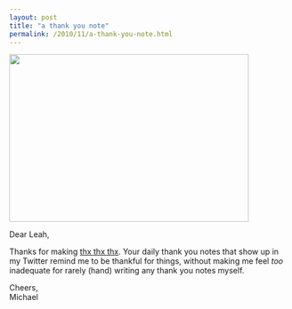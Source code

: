 ```yaml
---
layout: post
title: "a thank you note"
permalink: /2010/11/a-thank-you-note.html
---
```


<p><img class="asset asset-image at-xid-6a00d8341c4f5f53ef0133f596523b970b  " height="302" src="https://sippey.typepad.com/.a/6a00d8341c4f5f53ef0133f596523b970b-pi" width="430" /></p>

<p>Dear Leah,</p>

<p>Thanks for making <a href="http://thxthxthx.com">thx thx thx</a>. Your daily thank you notes that show up in my Twitter remind me to be thankful for things, without making me feel <em>too</em> inadequate for rarely (hand) writing any thank you notes myself.</p>

<p>Cheers,<br />
Michael</p>


